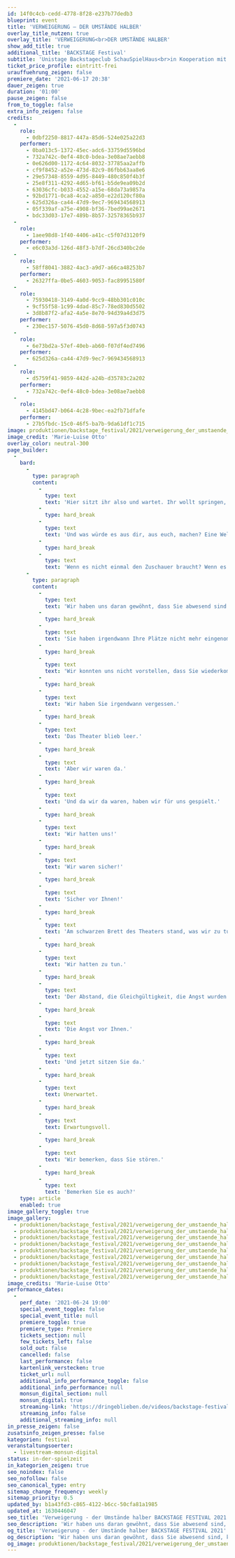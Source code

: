 ```yaml
---
id: 14f0c4cb-cedd-4778-8f28-e237b77dedb3
blueprint: event
title: 'VERWEIGERUNG – DER UMSTÄNDE HALBER'
overlay_title_nutzen: true
overlay_title: 'VERWEIGERUNG<br>DER UMSTÄNDE HALBER'
show_add_title: true
additional_title: 'BACKSTAGE Festival'
subtitle: 'Unistage Backstageclub SchauSpielHaus<br>in Kooperation mit dem monsun.theater'
ticket_price_profile: eintritt-frei
urauffuehrung_zeigen: false
premiere_date: '2021-06-17 20:38'
dauer_zeigen: true
duration: '01:00'
pause_zeigen: false
from_to_toggle: false
extra_info_zeigen: false
credits:
  -
    role:
      - 0dbf2250-8817-447a-85d6-524e025a22d3
    performer:
      - 0ba013c5-1372-45ec-adc6-33759d5596bd
      - 732a742c-0ef4-48c0-bdea-3e08ae7aebb8
      - 0e626d00-1172-4c64-8032-37785aa2affb
      - cf9f8452-a52e-473d-82c9-86fbb63aa8e6
      - 29e57348-8559-4d95-8449-480c850f4b3f
      - 25e8f311-4292-4d65-bf61-b5de9ea09b2d
      - 63036cfc-b033-4552-a15e-68da73a9857a
      - 92bd1771-0ca8-4ca2-a850-e22d120cf80a
      - 625d326a-ca44-47d9-9ec7-969434568913
      - 05f339af-a75e-4908-bf36-7bed99ae2671
      - bdc33d03-17e7-489b-8b57-32578365b937
  -
    role:
      - 1aee98d8-1f40-4406-a41c-c5f07d3120f9
    performer:
      - e6c03a3d-126d-48f3-b7df-26cd340bc2de
  -
    role:
      - 58ff8041-3882-4ac3-a9d7-a66ca48253b7
    performer:
      - 26327ffa-0be5-4603-9053-fac89951580f
  -
    role:
      - 75930418-3149-4a0d-9cc9-48bb301c010c
      - 9cf55f58-1c99-4dad-85c7-78ed830d5502
      - 3d8b87f2-afa2-4a5e-8e70-94d39a4d3d75
    performer:
      - 230ec157-5076-45d0-8d68-597a5f3d0743
  -
    role:
      - 6e73bd2a-57ef-40eb-ab60-f07df4ed7496
    performer:
      - 625d326a-ca44-47d9-9ec7-969434568913
  -
    role:
      - d5759f41-9859-442d-a24b-d35783c2a202
    performer:
      - 732a742c-0ef4-48c0-bdea-3e08ae7aebb8
  -
    role:
      - 4145bd47-b064-4c28-9bec-ea2fb71dfafe
    performer:
      - 27b5fbdc-15c0-46f5-ba7b-9da61df1c715
image: produktionen/backstage_festival/2021/verweigerung_der_umstaende_halber_01_c_marie-luise_otto.jpeg
image_credit: 'Marie-Luise Otto'
overlay_color: neutral-300
page_builder:
  -
    bard:
      -
        type: paragraph
        content:
          -
            type: text
            text: 'Hier sitzt ihr also und wartet. Ihr wollt springen, ihr wollt euch fallen lassen. Eure Zehen ragen bereits über die Kante, ihr zittert, ihr fröstelt. Sagen wir, Theater ist die Welt. Theater ist alles was es gibt und alles was wir kennen. Was wäre das für eine Welt?'
          -
            type: hard_break
          -
            type: text
            text: 'Und was würde es aus dir, aus euch, machen? Eine Welt begrenzt durch die Schwere des Vorhangs und das Dunkel des Backstagebereichs. Eine Welt die rezipiert werden will, die sich ernährt von dem, was der Zuschauer bereit ist zu geben. Wir ernähren uns von dem, was du gibst. Wir spielen mit dir. Heute verweigern wir. Eine Welt in der Größe einer Bühne. Aber was, wenn Theater keine Bühne braucht?'
          -
            type: hard_break
          -
            type: text
            text: 'Wenn es nicht einmal den Zuschauer braucht? Wenn es nur um das Spiel selbst geht. Das miteinander, das gegeneinander, das ineinander.'
      -
        type: paragraph
        content:
          -
            type: text
            text: 'Wir haben uns daran gewöhnt, dass Sie abwesend sind.'
          -
            type: hard_break
          -
            type: text
            text: 'Sie haben irgendwann Ihre Plätze nicht mehr eingenommen.'
          -
            type: hard_break
          -
            type: text
            text: 'Wir konnten uns nicht vorstellen, dass Sie wiederkommen.'
          -
            type: hard_break
          -
            type: text
            text: 'Wir haben Sie irgendwann vergessen.'
          -
            type: hard_break
          -
            type: text
            text: 'Das Theater blieb leer.'
          -
            type: hard_break
          -
            type: text
            text: 'Aber wir waren da.'
          -
            type: hard_break
          -
            type: text
            text: 'Und da wir da waren, haben wir für uns gespielt.'
          -
            type: hard_break
          -
            type: text
            text: 'Wir hatten uns!'
          -
            type: hard_break
          -
            type: text
            text: 'Wir waren sicher!'
          -
            type: hard_break
          -
            type: text
            text: 'Sicher vor Ihnen!'
          -
            type: hard_break
          -
            type: text
            text: 'Am schwarzen Brett des Theaters stand, was wir zu tun hatten.'
          -
            type: hard_break
          -
            type: text
            text: 'Wir hatten zu tun.'
          -
            type: hard_break
          -
            type: text
            text: 'Der Abstand, die Gleichgültigkeit, die Angst wurden größer.'
          -
            type: hard_break
          -
            type: text
            text: 'Die Angst vor Ihnen.'
          -
            type: hard_break
          -
            type: text
            text: 'Und jetzt sitzen Sie da.'
          -
            type: hard_break
          -
            type: text
            text: Unerwartet.
          -
            type: hard_break
          -
            type: text
            text: Erwartungsvoll.
          -
            type: hard_break
          -
            type: text
            text: 'Wir bemerken, dass Sie stören.'
          -
            type: hard_break
          -
            type: text
            text: 'Bemerken Sie es auch?'
    type: article
    enabled: true
image_gallery_toggle: true
image_gallery:
  - produktionen/backstage_festival/2021/verweigerung_der_umstaende_halber_02_c_marie-luise_otto.jpg
  - produktionen/backstage_festival/2021/verweigerung_der_umstaende_halber_03_c_marie-luise_otto.jpg
  - produktionen/backstage_festival/2021/verweigerung_der_umstaende_halber_04_c_marie-luise_otto.jpg
  - produktionen/backstage_festival/2021/verweigerung_der_umstaende_halber_05_c_marie-luise_otto.jpg
  - produktionen/backstage_festival/2021/verweigerung_der_umstaende_halber_06_c_marie-luise_otto.jpg
  - produktionen/backstage_festival/2021/verweigerung_der_umstaende_halber_07_c_marie-luise_otto.jpg
  - produktionen/backstage_festival/2021/verweigerung_der_umstaende_halber_08_c_marie-luise_otto.jpg
  - produktionen/backstage_festival/2021/verweigerung_der_umstaende_halber_09_c_marie-luise_otto.jpg
  - produktionen/backstage_festival/2021/verweigerung_der_umstaende_halber_10_c_marie-luise_otto.jpg
image_credits: 'Marie-Luise Otto'
performance_dates:
  -
    perf_date: '2021-06-24 19:00'
    special_event_toggle: false
    special_event_title: null
    premiere_toggle: true
    premiere_type: Premiere
    tickets_section: null
    few_tickets_left: false
    sold_out: false
    cancelled: false
    last_performance: false
    kartenlink_verstecken: true
    ticket_url: null
    additional_info_performance_toggle: false
    additional_info_performance: null
    monsun_digital_section: null
    monsun_digital: true
    streaming-link: 'https://dringeblieben.de/videos/backstage-festival-verweigerung-der-umstande-halber'
    streaming_info: false
    additional_streaming_info: null
in_presse_zeigen: false
zusatsinfo_zeigen_presse: false
kategorien: festival
veranstaltungsoerter:
  - livestream-monsun-digital
status: in-der-spielzeit
in_kategorien_zeigen: true
seo_noindex: false
seo_nofollow: false
seo_canonical_type: entry
sitemap_change_frequency: weekly
sitemap_priority: 0.5
updated_by: b1a43fd3-c865-4122-b6cc-50cfa81a1985
updated_at: 1630446047
seo_title: 'Verweigerung - der Umstände halber BACKSTAGE FESTIVAL 2021'
seo_description: 'Wir haben uns daran gewöhnt, dass Sie abwesend sind, konnten uns nicht vorstellen, dass Sie wiederkommen. Und jetzt sitzen Sie da. Unerwartet. Erwartungsvoll.'
og_title: 'Verweigerung - der Umstände halber BACKSTAGE FESTIVAL 2021'
og_description: 'Wir haben uns daran gewöhnt, dass Sie abwesend sind, konnten uns nicht vorstellen, dass Sie wiederkommen. Und jetzt sitzen Sie da. Unerwartet. Erwartungsvoll.'
og_image: produktionen/backstage_festival/2021/verweigerung_der_umstaende_halber_01_c_marie-luise_otto.jpeg
---
```

